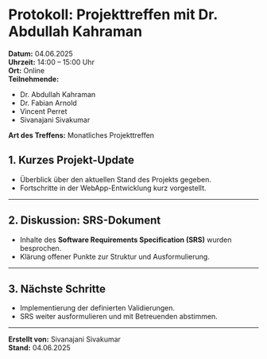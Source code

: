 # Protokoll: Projekttreffen mit Dr. Abdullah Kahraman

**Datum:** 04.06.2025  
**Uhrzeit:** 14:00 – 15:00 Uhr  
**Ort:** Online  
**Teilnehmende:**  
- Dr. Abdullah Kahraman  
- Dr. Fabian Arnold  
- Vincent Perret  
- Sivanajani Sivakumar  

**Art des Treffens:** Monatliches Projekttreffen

## 1. Kurzes Projekt-Update
- Überblick über den aktuellen Stand des Projekts gegeben.  
- Fortschritte in der WebApp-Entwicklung kurz vorgestellt.  

---

## 2. Diskussion: SRS-Dokument
- Inhalte des **Software Requirements Specification (SRS)** wurden besprochen.
- Klärung offener Punkte zur Struktur und Ausformulierung.

---

## 3. Nächste Schritte
- Implementierung der definierten Validierungen.  
- SRS weiter ausformulieren und mit Betreuenden abstimmen.   

---

**Erstellt von:** Sivanajani Sivakumar  
**Stand:** 04.06.2025
